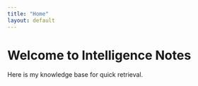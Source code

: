 ```yaml
---
title: "Home"
layout: default
---
```


# Welcome to Intelligence Notes

Here is my knowledge base for quick retrieval.
